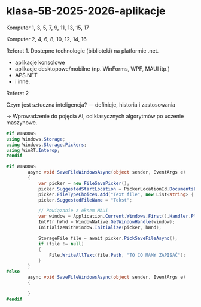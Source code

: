 # klasa-5B-2025-2026-aplikacje

Komputer 1, 3, 5, 7, 9, 11, 13, 15, 17



Komputer 2, 4, 6, 8, 10, 12, 14, 16


Referat 1.
Dostepne technologie (biblioteki) na platformie .net.
* aplikacje konsolowe
* aplikacje desktopowe/mobilne (np. WinForms, WPF, MAUI itp.)
* APS.NET
* i inne.


Referat 2

Czym jest sztuczna inteligencja? — definicje, historia i zastosowania

→ Wprowadzenie do pojęcia AI, od klasycznych algorytmów po uczenie maszynowe.

```csharp
#if WINDOWS
using Windows.Storage;
using Windows.Storage.Pickers;
using WinRT.Interop;
#endif
```` 

```csharp
#if WINDOWS
        async void SaveFileWindowsAsync(object sender, EventArgs e)
        {
            var picker = new FileSavePicker();
            picker.SuggestedStartLocation = PickerLocationId.DocumentsLibrary;
            picker.FileTypeChoices.Add("Text file", new List<string> { ".txt" });
            picker.SuggestedFileName = "Tekst";

            // Powiązanie z oknem MAUI
            var window = Application.Current.Windows.First().Handler.PlatformView as Microsoft.UI.Xaml.Window;
            IntPtr hWnd = WindowNative.GetWindowHandle(window);
            InitializeWithWindow.Initialize(picker, hWnd);

            StorageFile file = await picker.PickSaveFileAsync();
            if (file != null)
            {    
                File.WriteAllText(file.Path, "TO CO MAMY ZAPISAĆ");
            }
        }
#else
        async void SaveFileWindowsAsync(object sender, EventArgs e)
        {

        }
#endif
```` 
